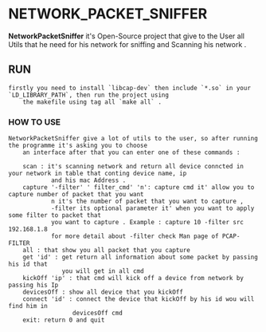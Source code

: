 # NETWORK_PACKET_SNIFFER

**NetworkPacketSniffer** it's Open-Source project that give to the User all Utils that he need for his network for sniffing
    and Scanning his network .

## RUN
    firstly you need to install `libcap-dev` then include `*.so` in your `LD_LIBRARY_PATH`, then run the project using 
        the makefile using tag all `make all` .

### HOW TO USE
    NetworkPacketSniffer give a lot of utils to the user, so after running the programme it's asking you to choose 
        an interface after that you can enter one of these commands :
        
        scan : it's scanning network and return all device conncted in your network in table that conting device name, ip
                and his mac Address .
        capture '-filter' ' filter_cmd' 'n': capture cmd it' allow you to capture number of packet that you want
                n it's the number of packet that you want to capture ,
                -filter its optional parameter it' when you want to apply some filter to packet that 
                you want to capture . Example : capture 10 -filter src 192.168.1.8
                for more detail about -filter check Man page of PCAP-FILTER
        all : that show you all packet that you capture 
        get 'id' : get return all information about some packet by passing his id that 
                   you will get in all cmd
        kickOff 'ip' : that cmd will kick off a device from network by passing his Ip
        devicesOff : show all device that you kickOff
        connect 'id' : connect the device that kickOff by his id wou will find him in 
                      devicesOff cmd
        exit: return 0 and quit  

